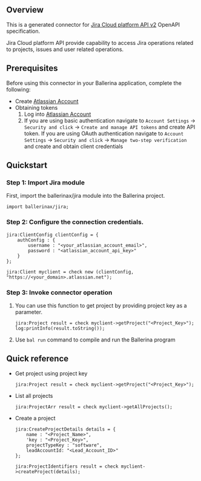 ## Overview

This is a generated connector for [Jira Cloud platform API v2](https://developer.atlassian.com/cloud/jira/platform/) OpenAPI specification. 

Jira Cloud platform API provide capability to access Jira operations related to projects, issues and user related operations.

## Prerequisites
Before using this connector in your Ballerina application, complete the following:
* Create [Atlassian Account](https://id.atlassian.com/signup)
* Obtaining tokens
    1. Log into [Atlassian Account](https://id.atlassian.com/login)
    2. If you are using basic authentication navigate to `Account Settings` -> `Security and click` -> `Create and manage API tokens` and create API token. If you are using OAuth authentication navigate to `Account Settings` -> `Security and click` -> `Manage two-step verification` and create and obtain client credentials

## Quickstart

### Step 1: Import Jira module
First, import the ballerinax/jira module into the Ballerina project.

```ballerina
import ballerinax/jira;
```
### Step 2: Configure the connection credentials.
```ballerina
jira:ClientConfig clientConfig = {
    authConfig : { 
        username : "<your_atlassian_account_email>", 
        password : "<atlassian_account_api_key>"
    }
};

jira:Client myclient = check new (clientConfig, "https://<your_domain>.atlassian.net");
```
### Step 3: Invoke connector operation
1. You can use this function to get project by providing project key as a parameter.
    ```ballerina
    jira:Project result = check myclient->getProject("<Project_Key>");
    log:printInfo(result.toString());  
    ```
2. Use `bal run` command to compile and run the Ballerina program

## Quick reference

* Get project using project key
    ```ballerina
    jira:Project result = check myclient->getProject("<Project_Key>"); 
    ```
* List all projects
    ```ballerina
    jira:ProjectArr result = check myclient->getAllProjects();
    ```
* Create a project
    ```ballerina
    jira:CreateProjectDetails details = {
        name : "<Project_Name>", 
        'key : "<Project_Key>", 
        projectTypeKey : "software", 
        leadAccountId: "<Lead_Account_ID>"
    };

    jira:ProjectIdentifiers result = check myclient->createProject(details);
    ```
